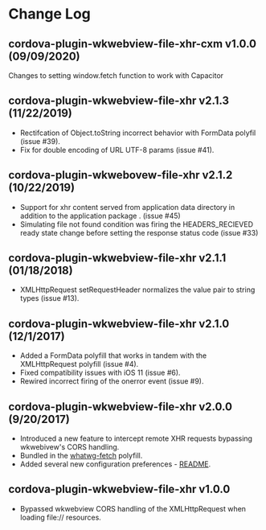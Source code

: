 # Change Log
## cordova-plugin-wkwebview-file-xhr-cxm v1.0.0 (09/09/2020)
Changes to setting window.fetch function to work with Capacitor

## cordova-plugin-wkwebview-file-xhr v2.1.3 (11/22/2019)
* Rectifcation of Object.toString incorrect behavior with FormData polyfil (issue #39).
* Fix for double encoding of URL UTF-8 params (issue #41).

## cordova-plugin-wkwebovew-file-xhr v2.1.2 (10/22/2019)
* Support for xhr content served from application data directory in addition to the application package . (issue #45)
* Simulating file not found condition was firing the HEADERS_RECIEVED ready state change before setting the response status code (issue #33)

## cordova-plugin-wkwebview-file-xhr v2.1.1 (01/18/2018)
* XMLHttpRequest setRequestHeader normalizes the value pair to string types (issue #13).

## cordova-plugin-wkwebview-file-xhr v2.1.0 (12/1/2017)
* Added a FormData polyfill that works in tandem with the XMLHttpRequest polyfill (issue #4).
* Fixed compatibility issues with iOS 11 (issue #6).
* Rewired incorrect firing of the onerror event (issue #9).

## cordova-plugin-wkwebview-file-xhr v2.0.0 (9/20/2017)
* Introduced a new feature to intercept remote XHR requests bypassing wkwebivew's CORS handling.
* Bundled in the [whatwg-fetch](https://github.com/github/fetch) polyfill.
* Added several new configuration preferences - [README](README.md#configuration).

## cordova-plugin-wkwebview-file-xhr v1.0.0
* Bypassed wkwebview CORS handling of the XMLHttpRequest when loading file:// resources.
